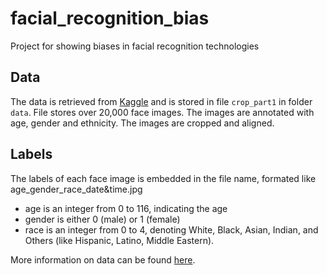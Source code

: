 # facial_recognition_bias

Project for showing biases in facial recognition technologies

## Data

The data is retrieved from [Kaggle](https://www.kaggle.com/) and is stored in file `crop_part1` in folder `data`. File stores over 20,000 face images. The images are annotated with age, gender and ethnicity. The images are cropped and aligned.

## Labels

The labels of each face image is embedded in the file name, formated like
age_gender_race_date&time.jpg

- age is an integer from 0 to 116, indicating the age
- gender is either 0 (male) or 1 (female)
- race is an integer from 0 to 4, denoting White, Black, Asian, Indian, and Others (like Hispanic, Latino, Middle Eastern).

More information on data can be found [here](https://susanqq.github.io/UTKFace/).
